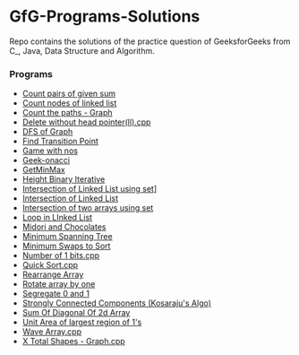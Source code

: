 # GfG-Programs-Solutions
Repo contains the solutions of the practice question of GeeksforGeeks from C_, Java, Data Structure and Algorithm.

### Programs
- [Count pairs of given sum](Count_pairs_of_given_sum.cpp)
- [Count nodes of linked list](Count_nodes_of_linked_list.cpp)
- [Count the paths - Graph](Count_the_paths.cpp)
- [Delete without head pointer(ll).cpp](Delete_without_head_pointer(ll).cpp)
- [DFS of Graph](DFS_of_Graph.cpp)
- [Find Transition Point](Find_Transition_Point.cpp)
- [Game with nos](game_with_nos.cpp)
- [Geek-onacci](Geek-onacci.cpp)
- [GetMinMax](getminmax.cpp)
- [Height Binary Iterative](Height_Binary_Iterative.cpp)
- [Intersection of Linked List using set](Intersection_of_Linked_List_using_set.cpp)]
- [Intersection of Linked List](Intersection_of_Linked_List.cpp)
- [Intersection of two arrays using set](Intersection_of_two_arrays_using_set.cpp)
- [Loop in LInked List](Loop_in_Linked_List.cpp)
- [Midori and Chocolates](Midori_and_Chocolates.cpp)
- [Minimum Spanning Tree](Minimum_Spanning_Tree.cpp)
- [Minimum Swaps to Sort](Minimum_Swaps_to_Sort.cpp)
- [Number of 1 bits.cpp](Number_of_1_bits.cpp)
- [Quick Sort.cpp](Quick_Sort.cpp)
- [Rearrange Array](Rearrange_Array.cpp)
- [Rotate array by one](Rotate_array_by_one.c)
- [Segregate 0 and 1](Segregate_0_1.cpp)
- [Strongly Connected Components (Kosaraju's Algo)](Strongly_Connected_Components_Kosaraju_Algo.cpp)
- [Sum Of Diagonal Of 2d Array](SumOfDiagonalOf2dArray.java)
- [Unit Area of largest region of 1's](Unit_Area_of_largest_region_of_1s.cpp)
- [Wave Array.cpp](Wave_Array.cpp)
- [X Total Shapes - Graph.cpp](X_Total_Shapes.cpp)




